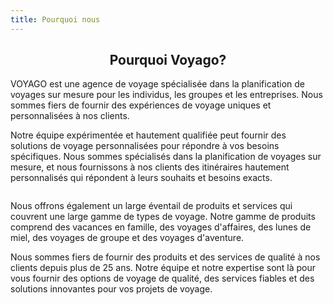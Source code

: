 ```yaml
---
title: Pourquoi nous
---
```

## **<center>Pourquoi Voyago?</center>**

VOYAGO est une agence de voyage spécialisée dans la planification de voyages sur mesure pour les individus, les groupes et les entreprises. Nous sommes fiers de fournir des expériences de voyage uniques et personnalisées à nos clients.

Notre équipe expérimentée et hautement qualifiée peut fournir des solutions de voyage personnalisées pour répondre à vos besoins spécifiques. Nous sommes spécialisés dans la planification de voyages sur mesure, et nous fournissons à nos clients des itinéraires hautement personnalisés qui répondent à leurs souhaits et besoins exacts.

![]()

Nous offrons également un large éventail de produits et services qui couvrent une large gamme de types de voyage. Notre gamme de produits comprend des vacances en famille, des voyages d'affaires, des lunes de miel, des voyages de groupe et des voyages d'aventure.

Nous sommes fiers de fournir des produits et des services de qualité à nos clients depuis plus de 25 ans. Notre équipe et notre expertise sont là pour vous fournir des options de voyage de qualité, des services fiables et des solutions innovantes pour vos projets de voyage.
